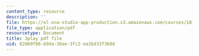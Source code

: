 ```yaml
---
content_type: resource
description: ''
file: https://ol-ocw-studio-app-production.s3.amazonaws.com/courses/18-01-single-variable-calculus-fall-2006/82069f86b9da36ae3fc2ea1bd33f360d_twzGBqPeW0M.pdf
file_type: application/pdf
resourcetype: Document
title: 3play pdf file
uid: 82069f86-b9da-36ae-3fc2-ea1bd33f360d
---
```

